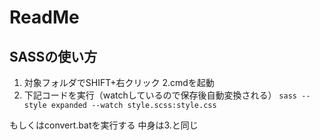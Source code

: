 # ReadMe
## SASSの使い方
1. 対象フォルダでSHIFT+右クリック
2.cmdを起動
3. 下記コードを実行（watchしているので保存後自動変換される）
`sass --style expanded --watch style.scss:style.css`

もしくはconvert.batを実行する
中身は3.と同じ
